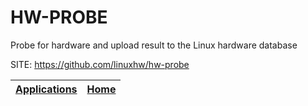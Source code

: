 # HW-PROBE
 
 Probe for hardware and upload result to the Linux hardware database
 
 SITE: https://github.com/linuxhw/hw-probe

 | [Applications](https://portable-linux-apps.github.io/apps.html) | [Home](https://portable-linux-apps.github.io)
 | --- | --- |
